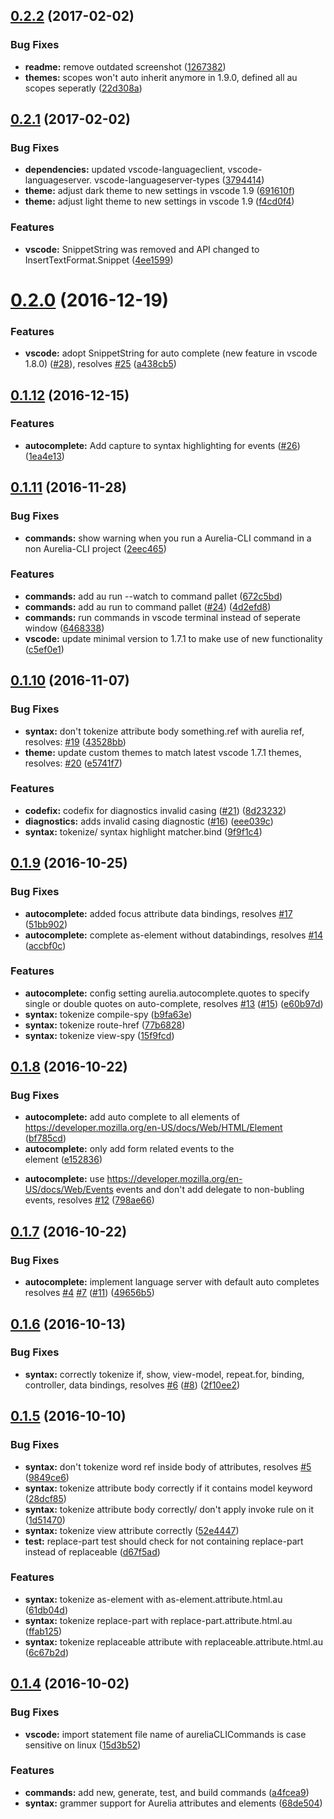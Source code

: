 <a name="0.2.2"></a>
## [0.2.2](https://github.com/aurelia/vscode-extension/compare/0.2.1...v0.2.2) (2017-02-02)


### Bug Fixes

* **readme:** remove outdated screenshot ([1267382](https://github.com/aurelia/vscode-extension/commit/1267382))
* **themes:** scopes won't auto inherit anymore in 1.9.0, defined all au scopes seperatly ([22d308a](https://github.com/aurelia/vscode-extension/commit/22d308a))



<a name="0.2.1"></a>
## [0.2.1](https://github.com/aurelia/vscode-extension/compare/0.2.0...v0.2.1) (2017-02-02)


### Bug Fixes

* **dependencies:** updated vscode-languageclient, vscode-languageserver. vscode-languageserver-types ([3794414](https://github.com/aurelia/vscode-extension/commit/3794414))
* **theme:** adjust dark theme to new settings in vscode 1.9 ([691610f](https://github.com/aurelia/vscode-extension/commit/691610f))
* **theme:** adjust light theme to new settings in vscode 1.9 ([f4cd0f4](https://github.com/aurelia/vscode-extension/commit/f4cd0f4))


### Features

* **vscode:** SnippetString was removed and API changed to InsertTextFormat.Snippet ([4ee1599](https://github.com/aurelia/vscode-extension/commit/4ee1599))



<a name="0.2.0"></a>
# [0.2.0](https://github.com/aurelia/vscode-extension/compare/0.1.12...v0.2.0) (2016-12-19)


### Features

* **vscode:** adopt SnippetString for auto complete (new feature in vscode 1.8.0) ([#28](https://github.com/aurelia/vscode-extension/issues/28)), resolves [#25](https://github.com/aurelia/vscode-extension/issues/25) ([a438cb5](https://github.com/aurelia/vscode-extension/commit/a438cb5))



<a name="0.1.12"></a>
## [0.1.12](https://github.com/aurelia/vscode-extension/compare/0.1.11...v0.1.12) (2016-12-15)


### Features

* **autocomplete:** Add capture to syntax highlighting for events ([#26](https://github.com/aurelia/vscode-extension/issues/26)) ([1ea4e13](https://github.com/aurelia/vscode-extension/commit/1ea4e13))



<a name="0.1.11"></a>
## [0.1.11](https://github.com/aurelia/vscode-extension/compare/0.1.10...v0.1.11) (2016-11-28)


### Bug Fixes

* **commands:** show warning when you run a Aurelia-CLI command in a non Aurelia-CLI project ([2eec465](https://github.com/aurelia/vscode-extension/commit/2eec465))


### Features

* **commands:** add au run --watch to command pallet ([672c5bd](https://github.com/aurelia/vscode-extension/commit/672c5bd))
* **commands:** add au run to command pallet ([#24](https://github.com/aurelia/vscode-extension/issues/24)) ([4d2efd8](https://github.com/aurelia/vscode-extension/commit/4d2efd8))
* **commands:** run commands in vscode terminal instead of seperate window ([6468338](https://github.com/aurelia/vscode-extension/commit/6468338))
* **vscode:** update minimal version to 1.7.1 to make use of new functionality ([c5ef0e1](https://github.com/aurelia/vscode-extension/commit/c5ef0e1))



<a name="0.1.10"></a>
## [0.1.10](https://github.com/aurelia/vscode-extension/compare/0.1.9...v0.1.10) (2016-11-07)


### Bug Fixes

* **syntax:** don't tokenize attribute body something.ref with aurelia ref, resolves: [#19](https://github.com/aurelia/vscode-extension/issues/19) ([43528bb](https://github.com/aurelia/vscode-extension/commit/43528bb))
* **theme:** update custom themes to match latest vscode 1.7.1 themes, resolves: [#20](https://github.com/aurelia/vscode-extension/issues/20) ([e5741f7](https://github.com/aurelia/vscode-extension/commit/e5741f7))


### Features

* **codefix:** codefix for diagnostics invalid casing ([#21](https://github.com/aurelia/vscode-extension/issues/21)) ([8d23232](https://github.com/aurelia/vscode-extension/commit/8d23232))
* **diagnostics:** adds invalid casing diagnostic ([#16](https://github.com/aurelia/vscode-extension/issues/16)) ([eee039c](https://github.com/aurelia/vscode-extension/commit/eee039c))
* **syntax:** tokenize/ syntax highlight matcher.bind ([9f9f1c4](https://github.com/aurelia/vscode-extension/commit/9f9f1c4))



<a name="0.1.9"></a>
## [0.1.9](https://github.com/aurelia/vscode-extension/compare/0.1.8...v0.1.9) (2016-10-25)


### Bug Fixes

* **autocomplete:** added focus attribute data bindings, resolves [#17](https://github.com/aurelia/vscode-extension/issues/17) ([51bb902](https://github.com/aurelia/vscode-extension/commit/51bb902))
* **autocomplete:** complete as-element without databindings, resolves [#14](https://github.com/aurelia/vscode-extension/issues/14) ([accbf0c](https://github.com/aurelia/vscode-extension/commit/accbf0c))


### Features

* **autocomplete:** config setting aurelia.autocomplete.quotes to specify single or double quotes on auto-complete, resolves [#13](https://github.com/aurelia/vscode-extension/issues/13) ([#15](https://github.com/aurelia/vscode-extension/issues/15)) ([e60b97d](https://github.com/aurelia/vscode-extension/commit/e60b97d))
* **syntax:** tokenize compile-spy ([b9fa63e](https://github.com/aurelia/vscode-extension/commit/b9fa63e))
* **syntax:** tokenize route-href ([77b6828](https://github.com/aurelia/vscode-extension/commit/77b6828))
* **syntax:** tokenize view-spy ([15f9fcd](https://github.com/aurelia/vscode-extension/commit/15f9fcd))



<a name="0.1.8"></a>
## [0.1.8](https://github.com/aurelia/vscode-extension/compare/0.1.7...v0.1.8) (2016-10-22)


### Bug Fixes

* **autocomplete:** add auto complete to all elements of https://developer.mozilla.org/en-US/docs/Web/HTML/Element ([bf785cd](https://github.com/aurelia/vscode-extension/commit/bf785cd))
* **autocomplete:** only add form related events to the <form> element ([e152836](https://github.com/aurelia/vscode-extension/commit/e152836))
* **autocomplete:** use https://developer.mozilla.org/en-US/docs/Web/Events events and don't add delegate to non-bubling events, resolves [#12](https://github.com/aurelia/vscode-extension/issues/12) ([798ae66](https://github.com/aurelia/vscode-extension/commit/798ae66))



<a name="0.1.7"></a>
## [0.1.7](https://github.com/aurelia/vscode-extension/compare/0.1.6...v0.1.7) (2016-10-22)


### Bug Fixes

* **autocomplete:** implement language server with default auto completes resolves [#4](https://github.com/aurelia/vscode-extension/issues/4) [#7](https://github.com/aurelia/vscode-extension/issues/7)  ([#11](https://github.com/aurelia/vscode-extension/issues/11)) ([49656b5](https://github.com/aurelia/vscode-extension/commit/49656b5))



<a name="0.1.6"></a>
## [0.1.6](https://github.com/aurelia/vscode-extension/compare/0.1.5...v0.1.6) (2016-10-13)


### Bug Fixes

* **syntax:** correctly tokenize if, show, view-model, repeat.for, binding, controller, data bindings, resolves [#6](https://github.com/aurelia/vscode-extension/issues/6) ([#8](https://github.com/aurelia/vscode-extension/issues/8)) ([2f10ee2](https://github.com/aurelia/vscode-extension/commit/2f10ee2))



<a name="0.1.5"></a>
## [0.1.5](https://github.com/aurelia/vscode-extension/compare/0.1.4...v0.1.5) (2016-10-10)


### Bug Fixes

* **syntax:** don't tokenize word ref inside body of attributes, resolves [#5](https://github.com/aurelia/vscode-extension/issues/5) ([9849ce6](https://github.com/aurelia/vscode-extension/commit/9849ce6))
* **syntax:** tokenize attribute body correctly if it contains model keyword ([28dcf85](https://github.com/aurelia/vscode-extension/commit/28dcf85))
* **syntax:** tokenize attribute body correctly/ don't apply invoke rule on it ([1d51470](https://github.com/aurelia/vscode-extension/commit/1d51470))
* **syntax:** tokenize view attribute correctly ([52e4447](https://github.com/aurelia/vscode-extension/commit/52e4447))
* **test:** replace-part test should check for not containing replace-part instead of replaceable ([d67f5ad](https://github.com/aurelia/vscode-extension/commit/d67f5ad))


### Features

* **syntax:** tokenize as-element with as-element.attribute.html.au ([61db04d](https://github.com/aurelia/vscode-extension/commit/61db04d))
* **syntax:** tokenize replace-part with replace-part.attribute.html.au ([ffab125](https://github.com/aurelia/vscode-extension/commit/ffab125))
* **syntax:** tokenize replaceable attribute with replaceable.attribute.html.au ([6c67b2d](https://github.com/aurelia/vscode-extension/commit/6c67b2d))



<a name="0.1.4"></a>
## [0.1.4](https://github.com/aurelia/vscode-extension/compare/0.0.0...0.1.4) (2016-10-02)


### Bug Fixes

* **vscode:** import statement file name of aureliaCLICommands is case sensitive on linux ([15d3b52](https://github.com/aurelia/vscode-extension/commit/15d3b52))


### Features

* **commands:** add new, generate, test, and build commands ([a4fcea9](https://github.com/aurelia/vscode-extension/commit/a4fcea9))
* **syntax:** grammer support for Aurelia attributes and elements ([68de504](https://github.com/aurelia/vscode-extension/commit/68de504))




